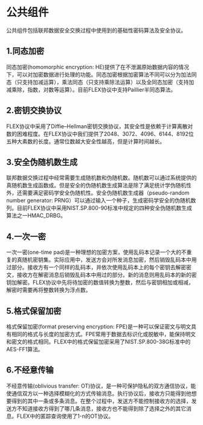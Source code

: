 # 公共组件

公共组件包括联邦数据安全交换过程中使用到的基础性密码算法及安全协议。

## 1.同态加密
同态加密(homomorphic encryption: HE)提供了在不泄漏原始数据内容的情况下，可以对加密数据进行处理的功能。同态加密根据加密算法不同可以分为加法同态（只支持加减运算），乘法同态（只支持乘除法运算）以及全同态加密（支持加减乘除，指数，对数等运算）。目前FLEX协议中支持Paillier半同态算法。

## 2.密钥交换协议
FLEX协议中采用了Diffie–Hellman密钥交换协议，其安全性是依赖于计算离散对数的困难程度。在FLEX协议中我们提供了2048、3072、4096、6144、8192位五种大素数的长度。通常位数越大安全性越高，但是计算时间越长。

## 3.安全伪随机数生成
联邦数据交换过程中经常需要生成随机数和伪随机数。随机数可以通过系统提供的真随机数生成函数成。但是安全的伪随机数生成算法是除了满足统计学伪随机性外，还需要满足密码学安全伪随机性。安全伪随机数生成器（pseudo-random number generator: PRNG）可以通过输入一个种子，生成密码学安全的伪随机数列。目前FLEX协议中采用NIST.SP.800-90标准中规定的四种安全伪随机数生成算法之一HMAC_DRBG。

## 4.一次一密
一次一密(one-time pad)是一种理想的加密方案，使用乱码本记录一个大的不重复的真随机密钥集。实际应用中，发送方会对所发消息加密，然后销毁乱码本中用过部分。接收方有一个同样的乱码本，并依次使用乱码本上的每个密钥去解密密文，接收方在解密消息后销毁乱码本中用过的部分。新的消息则用乱码本的新的密钥加解密。FLEX协议中先将待加密的数值转换为整数，然后与密钥相加或相减，解密时需要再将整数转换为浮点数。

## 5.格式保留加密
格式保留加密(format preserving encryption: FPE)是一种可以保证密文与明文具有相同的格式与长度的加密方式。FPE常用于数据去标识化或脱敏中，能保持明文和密文的格式相同。FLEX中的格式保留加密采用了NIST.SP.800-38G标准中的AES-FF1算法。

## 6.不经意传输
不经意传输(oblivious transfer: OT)协议，是一种可保护隐私的双方通信协议，能使通信双方以一种选择模糊化的方式传输消息。执行协议后，接收方只能得到他想要得到的其中一条或多条消息。在整个过程中，发送方不能控制接收方的选择，发送方不知道接收方得到了哪几条消息，接收方也不能得到除了选择之外的其它消息。FLEX中的匿踪查询使用了1-n的OT协议。
